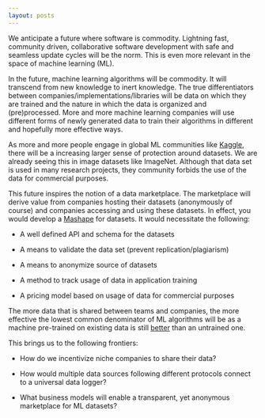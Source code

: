 ```yaml
---
layout: posts
---
```

We anticipate a future where software is commodity. Lightning fast, community driven, collaborative software development with safe and seamless update cycles will be the norm. This is even more relevant in the space of machine learning (ML).

In the future, machine learning algorithms will be commodity. It will transcend from new knowledge to inert knowledge. The true differentiators between companies/implementations/libraries will be data on which they are trained and the nature in which the data is organized and (pre)processed. More and more machine learning companies will use different forms of newly generated data to train their algorithms in different and hopefully more effective ways.

As more and more people engage in global ML communities like [Kaggle], there will be a increasing larger sense of protection around datasets. We are already seeing this in image datasets like ImageNet. Although that data set is used in many research projects, they community forbids the use of the data for commercial purposes.

This future inspires the notion of a data marketplace. The marketplace will derive value from companies hosting their datasets (anonymously of course) and companies accessing and using these datasets. In effect, you would develop a [Mashape] for datasets. It would necessitate the following:

- A well defined API and schema for the datasets

- A means to validate the data set (prevent replication/plagiarism)

- A means to anonymize source of datasets

- A method to track usage of data in application training

- A pricing model based on usage of data for commercial purposes

The more data that is shared between teams and companies, the more effective the lowest common denominator of ML algorithms will be as a machine pre-trained on existing data is still [better] than an untrained one.

This brings us to the following frontiers:

- How do we incentivize niche companies to share their data?

- How would multiple data sources following different protocols connect to a universal data logger? 

- What business models will enable a transparent, yet anonymous marketplace for ML datasets?

[Mashape]: https://www.mashape.com/
[better]: http://arxiv.org/abs/1408.3750
[Kaggle]: https://www.kaggle.com/datasets
